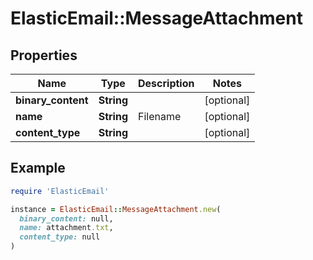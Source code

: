 # ElasticEmail::MessageAttachment

## Properties

| Name | Type | Description | Notes |
| ---- | ---- | ----------- | ----- |
| **binary_content** | **String** |  | [optional] |
| **name** | **String** | Filename | [optional] |
| **content_type** | **String** |  | [optional] |

## Example

```ruby
require 'ElasticEmail'

instance = ElasticEmail::MessageAttachment.new(
  binary_content: null,
  name: attachment.txt,
  content_type: null
)
```

